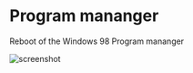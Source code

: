 # Program mananger
Reboot of the Windows 98 Program mananger

![screenshot](https://sibra-soft.nl/images/program_mananger.png)
